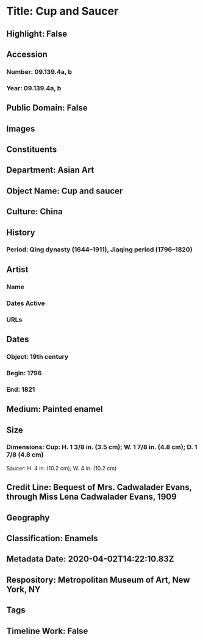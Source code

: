 # Title: Cup and Saucer
## Highlight: False
## Accession
### Number: 09.139.4a, b
### Year: 09.139.4a, b
## Public Domain: False
## Images
## Constituents
## Department: Asian Art
## Object Name: Cup and saucer
## Culture: China
## History
### Period: Qing dynasty (1644–1911), Jiaqing period (1796–1820)
## Artist
### Name
### Dates Active
### URLs
## Dates
### Object: 19th century
### Begin: 1796
### End: 1821
## Medium: Painted enamel
## Size
### Dimensions: Cup: H. 1 3/8 in. (3.5 cm); W. 1 7/8 in. (4.8 cm); D. 1 7/8 (4.8 cm)
Saucer: H. 4 in. (10.2 cm); W. 4 in. (10.2 cm)
## Credit Line: Bequest of Mrs. Cadwalader Evans, through Miss Lena Cadwalader Evans, 1909
## Geography
## Classification: Enamels
## Metadata Date: 2020-04-02T14:22:10.83Z
## Respository: Metropolitan Museum of Art, New York, NY
## Tags
## Timeline Work: False